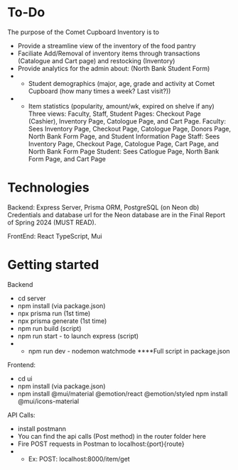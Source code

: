 # To-Do
The purpose of the Comet Cupboard Inventory is to
- Provide a streamline view of the inventory of the food pantry
- Faciliate Add/Removal of inventory items through transactions (Catalogue and Cart page) and restocking (Inventory) 
- Provide analytics for the admin about: (North Bank Student Form)
- - Student demographics (major, age, grade and activity at Comet Cupboard (how many times a week? Last visit?))
- - Item statistics (popularity, amount/wk, expired on shelve if any)
Three views: Faculty, Staff, Student
Pages: Checkout Page (Cashier), Inventory Page, Catologue Page, and Cart Page.
Faculty: Sees Inventory Page, Checkout Page, Catologue Page, Donors Page, North Bank Form Page, and Student Information Page
Staff: Sees Inventory Page, Checkout Page, Catologue Page, Cart Page, and North Bank Form Page
Student: Sees Catlogue Page, North Bank Form Page, and Cart Page



# Technologies
Backend: Express Server, Prisma ORM, PostgreSQL (on Neon db)
Credentials and database url for the Neon database are in the Final Report of Spring 2024 (MUST READ).

FrontEnd: React TypeScript, Mui

# Getting started

Backend
* cd server
* npm install (via package.json)
* npx prisma run (1st time)
* npx prisma generate (1st time)
* npm run build (script)
* npm run start - to launch express (script)
* * npm run dev - nodemon watchmode
****Full script in package.json

Frontend:

* cd ui
* npm install (via package.json)
* npm install @mui/material @emotion/react @emotion/styled
  npm install @mui/icons-material





API Calls:
* install postmann
* You can find the api calls (Post method) in the router folder here
* Fire POST requests in Postman to localhost:{port}{route}
* * Ex: POST: localhost:8000/item/get




                





